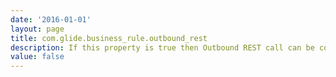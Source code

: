 ```yaml
---
date: '2016-01-01'
layout: page
title: com.glide.business_rule.outbound_rest
description: If this property is true then Outbound REST call can be configured and made from Business Rules 
value: false
---
```

